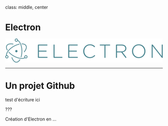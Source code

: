 class: middle, center

# Electron

![Logo Electron](electron.svg)

---

# Un projet Github

test d'écriture ici

???

Création d'Electron en ...
